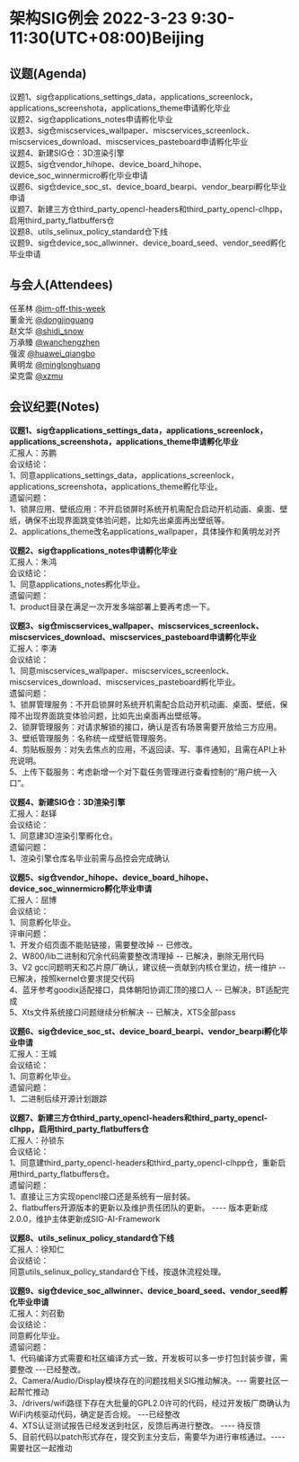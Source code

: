 # 架构SIG例会 2022-3-23 9:30-11:30(UTC+08:00)Beijing

## 议题(Agenda)

议题1、sig仓applications_settings_data，applications_screenlock，applications_screenshota，applications_theme申请孵化毕业  
议题2、sig仓applications_notes申请孵化毕业  
议题3、sig仓miscservices_wallpaper、miscservices_screenlock、miscservices_download、miscservices_pasteboard申请孵化毕业  
议题4、新建SIG仓：3D渲染引擎  
议题5、sig仓vendor_hihope、device_board_hihope、device_soc_winnermicro孵化毕业申请  
议题6、sig仓device_soc_st、device_board_bearpi、vendor_bearpi孵化毕业申请  
议题7、新建三方仓third_party_opencl-headers和third_party_opencl-clhpp，启用third_party_flatbuffers仓  
议题8、utils_selinux_policy_standard仓下线  
议题9、sig仓device_soc_allwinner、device_board_seed、vendor_seed孵化毕业申请  

## 与会人(Attendees)

任革林 [@im-off-this-week](https://gitee.com/im-off-this-week)  
董金光 [@dongjinguang](https://gitee.com/dongjinguang)  
赵文华 [@shidi_snow](https://gitee.com/shidi_snow)  
万承臻 [@wanchengzhen](https://gitee.com/wanchengzhen)  
强波   [@huawei_qiangbo](https://gitee.com/huawei_qiangbo)  
黄明龙 [@minglonghuang](https://gitee.com/minglonghuang)  
梁克雷 [@xzmu](https://gitee.com/xzmu)  

## 会议纪要(Notes)

**议题1、sig仓applications_settings_data，applications_screenlock，applications_screenshota，applications_theme申请孵化毕业**  
汇报人：苏鹏  
会议结论：  
1、同意applications_settings_data，applications_screenlock，applications_screenshota，applications_theme孵化毕业。  
遗留问题：  
1、锁屏应用、壁纸应用：不开启锁屏时系统开机需配合启动开机动画、桌面、壁纸，确保不出现界面跳变体验问题，比如先出桌面再出壁纸等。  
2、applications_theme改名applications_wallpaper，具体操作和黄明龙对齐  

**议题2、sig仓applications_notes申请孵化毕业**  
汇报人：朱鸿  
会议结论：  
1、同意applications_notes孵化毕业。  
遗留问题：  
1、product目录在满足一次开发多端部署上要再考虑一下。  

**议题3、sig仓miscservices_wallpaper、miscservices_screenlock、miscservices_download、miscservices_pasteboard申请孵化毕业**  
汇报人：李涛  
会议结论：  
1、同意miscservices_wallpaper、miscservices_screenlock、miscservices_download、miscservices_pasteboard孵化毕业。  
遗留问题：  
1、锁屏管理服务：不开启锁屏时系统开机需配合启动开机动画、桌面、壁纸，保障不出现界面跳变体验问题，比如先出桌面再出壁纸等。  
2、锁屏管理服务：对请求解锁的接口，确认是否有场景需要开放给三方应用。  
3、壁纸管理服务：名称统一成壁纸管理服务。  
4、剪贴板服务：对失去焦点的应用，不返回读、写、事件通知，且需在API上补充说明。  
5、上传下载服务：考虑新增一个对下载任务管理进行查看控制的“用户统一入口”。  

**议题4、新建SIG仓：3D渲染引擎**  
汇报人：赵铎  
会议结论：  
1、同意建3D渲染引擎孵化仓。  
遗留问题：  
1、渲染引擎仓库名毕业前需与品控会完成确认  

**议题5、sig仓vendor_hihope、device_board_hihope、device_soc_winnermicro孵化毕业申请**  
汇报人：屈博  
会议结论：  
1、同意孵化毕业。  
评审问题：  
1、开发介绍页面不能贴链接，需要整改掉 -- 已修改。  
2、W800/lib二进制和冗余代码需要整改清理掉 -- 已解决，删除无用代码  
3、V2 gcc问题明天和芯片原厂确认，建议统一贡献到内核仓里边，统一维护 -- 已解决，按照kernel仓要求提交代码  
4、蓝牙参考goodix适配接口，具体朝阳协调汇顶的接口人 -- 已解决，BT适配完成  
5、Xts文件系统接口问题继续分析解决 -- 已解决，XTS全部pass  

**议题6、sig仓device_soc_st、device_board_bearpi、vendor_bearpi孵化毕业申请**  
汇报人：王城  
会议结论：  
1、同意孵化毕业。  
遗留问题：  
1、二进制后续开源计划跟踪  

**议题7、新建三方仓third_party_opencl-headers和third_party_opencl-clhpp，启用third_party_flatbuffers仓**  
汇报人：孙锁东  
会议结论：  
1、同意建third_party_opencl-headers和third_party_opencl-clhpp仓，重新启用third_party_flatbuffers仓。  
遗留问题：  
1、直接让三方实现opencl接口还是系统有一层封装。  
2、flatbuffers开源版本的更新以及维护责任团队的更新。 ---- 版本更新成2.0.0，维护主体更新成SIG-AI-Framework  

**议题8、utils_selinux_policy_standard仓下线**  
汇报人：徐知仁  
会议结论：  
同意utils_selinux_policy_standard仓下线，按退休流程处理。  

**议题9、sig仓device_soc_allwinner、device_board_seed、vendor_seed孵化毕业申请**  
汇报人：刘召勤  
会议结论：  
同意孵化毕业。  
遗留问题：  
1、代码编译方式需要和社区编译方式一致，开发板可以多一步打包封装步骤，需要整改 ---已经整改。  
2、Camera/Audio/Display模块存在的问题找相关SIG推动解决。--- 需要社区一起帮忙推动  
3、/drivers/wifi路径下存在大批量的GPL2.0许可的代码，经过开发板厂商确认为WiFi内核驱动代码，确定是否合规。  ---已经整改  
4、XTS认证测试报告已经发送到社区，反馈后再进行整改。  ---- 待反馈  
5、目前代码以patch形式存在，提交到主分支后，需要华为进行审核通过。----需要社区一起推动  
